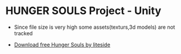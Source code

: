 # HUNGER SOULS Project - Unity

- Since file size is very high some assets(texturs,3d models) are not tracked 

- [Download free Hunger Souls by liteside](https://liteside.itch.io/hunger-souls) 
